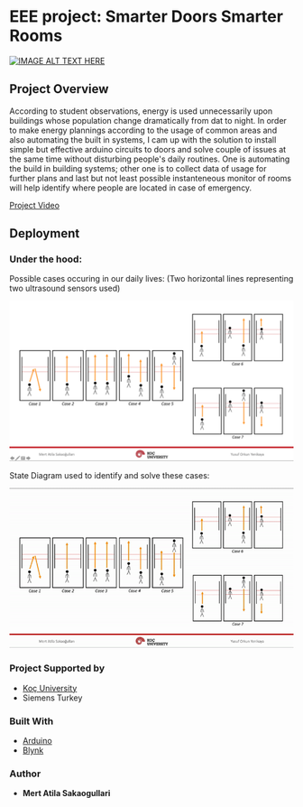# EEE project: Smarter Doors Smarter Rooms

[![IMAGE ALT TEXT HERE](https://img.youtube.com/vi/Bje5tg9hI5Y&t=8s/0.jpg)](https://www.youtube.com/watch?v=Bje5tg9hI5Y&t=8s)

## Project Overview
According to student observations, energy is used unnecessarily upon buildings whose population change dramatically from dat to night. In order to make energy plannings according to the usage of common areas and also automating the built in systems, I cam up with the solution to install simple but effective arduino circuits to doors and solve couple of issues at the same time without disturbing people's daily routines. One is automating the build in building systems; other one is to collect data of usage for further plans and last but not least possible instanteneous monitor of rooms will help identify where people are located in case of emergency. 

[Project Video](https://www.youtube.com/watch?v=Bje5tg9hI5Y&t=8s)

## Deployment

### Under the hood:

Possible cases occuring in our daily lives:
(Two horizontal lines representing two ultrasound sensors used)

![picture](https://github.com/Matiatus/Smarter-Doors-Smarter-Rooms/blob/master/images/Cases.png)

State Diagram used to identify and solve these cases: 

![](https://github.com/Matiatus/Smarter-Doors-Smarter-Rooms/blob/master/images/States.gif)

### Project Supported by

* [Koç University](https://www.ku.edu.tr)
* Siemens Turkey


### Built With

* [Arduino](https://www.arduino.cc)
* [Blynk](http://blynkkk.github.io)


### Author

* **Mert Atila Sakaogullari** 


